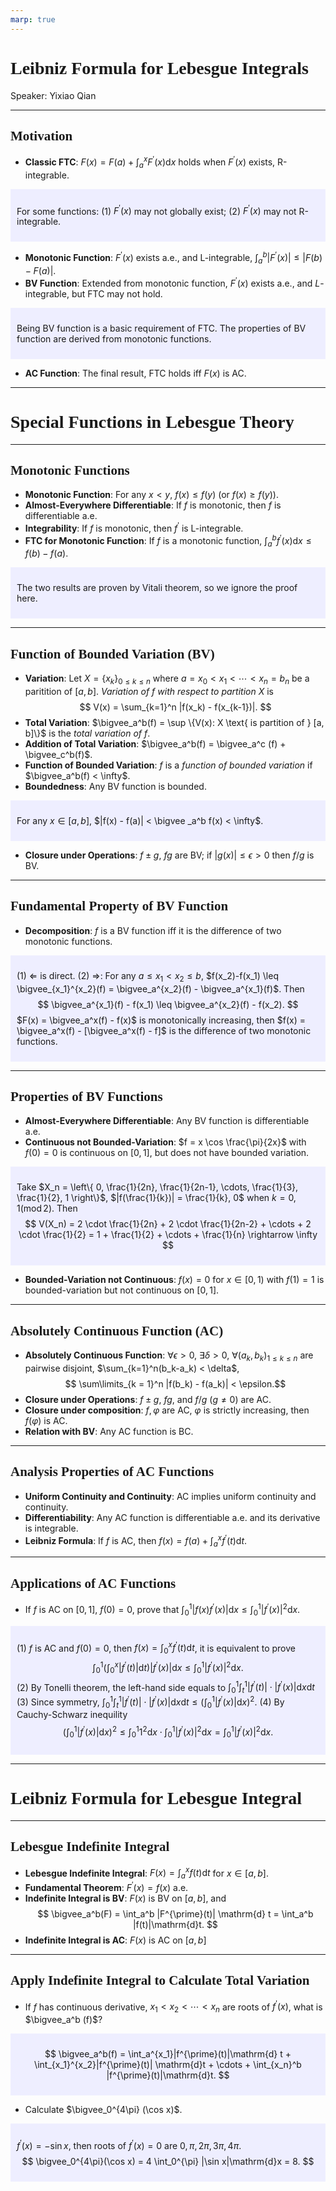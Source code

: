 ```yaml
---
marp: true
---
```

<style>
  section {
    font-family: 'LXGW Bright';
  }

  h1, h2, h3 {
    font-family: 'LXGW Bright';
  }
</style>
<style>
img[alt~="center"] {
  display: block;
  margin: 0 auto;
}
</style>
<style>
.note {
  background-color: #eef;
  padding: 10px;
  margin: 10px 0;
  text-align: left;
}
.trick {
  background-color: #fee;
  padding: 10px;
  margin: 10px 0;
  text-align: left;
}
</style>

# Leibniz Formula for Lebesgue Integrals

Speaker: Yixiao Qian

---

## Motivation

- **Classic FTC**: ${\displaystyle F(x) = F(a) + \int_a^x F^{\prime}(x)\mathrm{d} x}$ holds when $F^{\prime}(x)$ exists, R-integrable.

<div class=note>

For some functions: (1) $F^{\prime}(x)$ may not globally exist; (2) $F^{\prime}(x)$ may not R-integrable.

</div>

- **Monotonic Function**: $F^{\prime}(x)$ exists a.e., and L-integrable, ${\displaystyle \int_a^b|F^{\prime}(x)| \leq |F(b) - F(a)|}$.
- **BV Function**: Extended from monotonic function, $F^{\prime}(x)$ exists a.e., and $L$-integrable, but FTC may not hold.

<div class=note>

Being BV function is a basic requirement of FTC. The properties of BV function are derived from monotonic functions.

</div>

- **AC Function**: The final result, FTC holds iff $F(x)$ is AC.

---

# Special Functions in Lebesgue Theory

---

## Monotonic Functions

- **Monotonic Function**: For any $x < y$, $f(x) \leq f(y)$ (or $f(x) \geq f(y)$).
- **Almost-Everywhere Differentiable**: If $f$ is monotonic, then $f$ is differentiable a.e.
- **Integrability**: If $f$ is monotonic, then $f^{\prime}$ is L-integrable.
- **FTC for Monotonic Function**: If $f$ is a monotonic function, ${\displaystyle \int_a^b f^{\prime}(x)\mathrm{d} x \leq f(b) - f(a)}$.

<div class=note>

The two results are proven by Vitali theorem, so we ignore the proof here.

</div>

---

## Function of Bounded Variation (BV)

- **Variation**: Let $X = \{x_k\}_{0\leq k\leq n}$ where $a = x_0 < x_1 < \cdots < x_n = b_n$ be a paritition of $[a, b]$. *Variation of $f$ with respect to partition $X$* is
$$ V(x) = \sum_{k=1}^n |f(x_k) - f(x_{k-1})|. $$
- **Total Variation**: $\bigvee_a^b(f) = \sup \{V(x): X \text{ is partition of } [a, b]\}$ is the *total variation of $f$*.
- **Addition of Total Variation**: $\bigvee_a^b(f) = \bigvee_a^c (f) + \bigvee_c^b(f)$.
- **Function of Bounded Variation**: $f$ is a *function of bounded variation* if $\bigvee_a^b(f) < \infty$.
- **Boundedness**: Any BV function is bounded.

<div class=note>

For any $x \in [a, b]$, $|f(x) - f(a)| < \bigvee _a^b f(x) < \infty$.

</div>

- **Closure under Operations**: $f\pm g$, $fg$ are BV; if $|g(x)| \leq \epsilon > 0$ then $f/g$ is BV.

---

## Fundamental Property of BV Function

- **Decomposition**: $f$ is a BV function iff it is the difference of two monotonic functions.

<div class=note>

(1) $\Leftarrow$ is direct.
(2) $\Rightarrow$: For any $a \leq x_1 < x_2 \leq b$, $f(x_2)-f(x_1) \leq \bigvee_{x_1}^{x_2}(f) = \bigvee_a^{x_2}(f) - \bigvee_a^{x_1}(f)$. Then
$$ \bigvee_a^{x_1}(f) - f(x_1) \leq \bigvee_a^{x_2}(f) - f(x_2). $$
$F(x) = \bigvee_a^x(f) - f(x)$ is monotonically increasing, then $f(x) = \bigvee_a^x(f) - [\bigvee_a^x(f) - f]$ is the difference of two monotonic functions.

</div>

---

## Properties of BV Functions

- **Almost-Everywhere Differentiable**: Any BV function is differentiable a.e.
- **Continuous not Bounded-Variation**: $f = x \cos \frac{\pi}{2x}$ with $f(0) = 0$ is continuous on $[0, 1]$, but does not have bounded variation.

<div class=note>

Take $X_n = \left\{ 0, \frac{1}{2n}, \frac{1}{2n-1}, \cdots, \frac{1}{3}, \frac{1}{2}, 1 \right\}$, $|f(\frac{1}{k})| = \frac{1}{k}, 0$ when $k = 0,1 (\operatorname{mod} 2)$. Then
$$ V(X_n) =  2 \cdot \frac{1}{2n} + 2 \cdot \frac{1}{2n-2} + \cdots + 2 \cdot \frac{1}{2} = 1 + \frac{1}{2} + \cdots + \frac{1}{n} \rightarrow \infty $$

</div>

- **Bounded-Variation not Continuous**: $f(x) = 0$ for $x \in [0,1)$ with $f(1) = 1$ is bounded-variation but not continuous on $[0, 1]$.

---

## Absolutely Continuous Function (AC)

- **Absolutely Continuous Function**: $\forall \epsilon > 0$, $\exists \delta > 0$, $\forall (a_k, b_k)_{1\leq k\leq n}$ are pairwise disjoint, $\sum_{k=1}^n(b_k-a_k) < \delta$,
$$ \sum\limits_{k = 1}^n |f(b_k) - f(a_k)| < \epsilon.$$
- **Closure under Operations**: $f \pm g$, $fg$, and $f/g$ ($g \neq 0$) are AC.
- **Closure under composition**: $f,\varphi$ are AC, $\varphi$ is strictly increasing, then $f(\varphi)$ is AC.
- **Relation with BV**: Any AC function is BC.

---

## Analysis Properties of AC Functions

- **Uniform Continuity and Continuity**: AC implies uniform continuity and continuity.
- **Differentiability**: Any AC function is differentiable a.e. and its derivative is integrable.
- **Leibniz Formula**: If $f$ is AC, then $\displaystyle f(x) = f(a) + \int_a^x f^{\prime}(t)\mathrm{d} t$.

---

## Applications of AC Functions

- If $f$ is AC on $[0, 1]$, $f(0) = 0$, prove that ${\displaystyle \int_0^1 |f(x)f^{\prime}(x)|\mathrm{d} x \leq \int_0^1 |f^{\prime}(x)|^2 \mathrm{d} x}$.

<div class=note>

(1) $f$ is AC and $f(0) = 0$, then ${\displaystyle f(x) = \int_0^x f^{\prime}(t) \mathrm{d} t}$, it is equivalent to prove
$$ \int_0^1 \left( \int_0^x |f^{\prime}(t)|\mathrm{d}t \right) |f^{\prime}(x)|\mathrm{d}x \leq \int_0^1 |f^{\prime}(x)|^2 \mathrm{d} x. $$
(2) By Tonelli theorem, the left-hand side equals to ${\displaystyle \int_0^1 \int_t^1 |f^{\prime}(t)| \cdot |f^{\prime}(x)|\mathrm{d} x \mathrm{d} t}$
(3) Since symmetry, ${\displaystyle \int_0^1 \int_t^1 |f^{\prime}(t)| \cdot |f^{\prime}(x)|\mathrm{d} x \mathrm{d} t \leq \left( \int_0^1 |f^{\prime}(x)| \mathrm{d} x \right)^2}$.
(4) By Cauchy-Schwarz inequility
$$ \left( \int_0^1 |f^{\prime}(x)|\mathrm{d}x \right)^2 \leq \int_0^1 1^2 \mathrm{d} x \cdot \int_0^1 |f^{\prime}(x)|^2 \mathrm{d} x = \int_0^1 |f^{\prime}(x)|^2\mathrm{d} x. $$

</div>


---

# Leibniz Formula for Lebesgue Integral

---

## Lebesgue Indefinite Integral

- **Lebesgue Indefinite Integral**: ${\displaystyle F(x) = \int_a^x f(t)\mathrm{d} t}$ for $x \in [a, b]$.
- **Fundamental Theorem**: $F^{\prime}(x) = f(x)$ a.e.
- **Indefinite Integral is BV**: $F(x)$ is BV on $[a, b]$, and
$$ \bigvee_a^b(F) = \int_a^b |F^{\prime}(t)| \mathrm{d} t = \int_a^b |f(t)|\mathrm{d}t. $$
- **Indefinite Integral is AC**: $F(x)$ is AC on $[a, b]$

---

## Apply Indefinite Integral to Calculate Total Variation

- If $f$ has continuous derivative, $x_1<x_2<\cdots<x_n$ are roots of $f^{\prime}(x)$, what is $\bigvee_a^b (f)$?

<div class=note>

$$ \bigvee_a^b(f) = \int_a^{x_1}|f^{\prime}(t)|\mathrm{d} t + \int_{x_1}^{x_2}|f^{\prime}(t)| \mathrm{d}t + \cdots + \int_{x_n}^b |f^{\prime}(t)|\mathrm{d}t. $$

</div>

- Calculate $\bigvee_0^{4\pi} (\cos x)$.

<div class=note>

$f^{\prime}(x) = -\sin x$, then roots of $f^{\prime}(x) = 0$ are $0, \pi, 2\pi, 3\pi, 4\pi$.
$$ \bigvee_0^{4\pi}(\cos x) = 4 \int_0^{\pi} |\sin x|\mathrm{d}x = 8. $$

</div>







